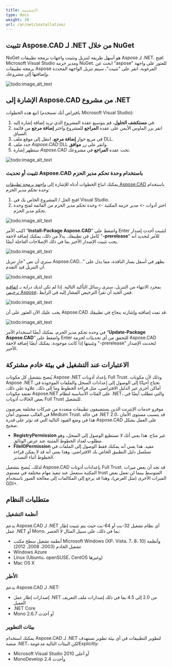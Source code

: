 ```yaml
---
title: التثبيت
type: docs
weight: 30
url: /ar/net/installation/
---
```


## **تثبيت Aspose.CAD لـ .NET من خلال NuGet**

NuGet هو أسهل طريقة لتنزيل وتثبيت واجهات برمجة تطبيقات Aspose لـ .NET. افتح Microsoft Visual Studio ومدير حزمة NuGet. ابحث عن "aspose" للعثور على واجهة برمجة تطبيقات Aspose المرغوبة. انقر على "تثبيت"، سيتم تنزيل الواجهة المحددة وإضافتها إلى مشروعك.

![todo:image_alt_text](/_assets/install/installation_1.png)

## **الإشارة إلى Aspose.CAD من مشروع .NET**

اتبع هذه الخطوات (بافتراض أنك تستخدم Microsoft Visual Studio):

1. في **مستكشف الحلول**، قم بتوسيع عقدة المشروع الذي تريد إضافة إشارة إليه.
1. انقر بزر الماوس الأيمن على عقدة **المراجع** للمشروع واختر **إضافة مرجع** من قائمة السياق.
1. في مربع حوار **إضافة مرجع**، انتقل إلى موقع ملف DLL.
1. حدد ملف *Aspose.CAD* DLL وانقر على زر **موافق**.
1. ستظهر إشارة *Aspose.CAD* تحت عقدة **المراجع** في مشروعك.

![todo:image_alt_text](/_assets/install/installation_2.png)

### **تثبيت أو تحديث Aspose.CAD باستخدام وحدة تحكم مدير الحزم**

يمكنك اتباع الخطوات أدناه للإشارة إلى [واجهة برمجة تطبيقات Aspose.CAD](https://www.nuget.org/packages/Aspose.CAD/) باستخدام وحدة تحكم مدير الحزم:

1. افتح الحل / المشروع الخاص بك في Visual Studio.
1. اختر أدوات -> مدير حزمة المكتبة -> وحدة تحكم مدير الحزم من القائمة لفتح وحدة تحكم مدير الحزم.

![todo:image_alt_text](/_assets/install/installation_3.png)

اكتب الأمر “**Install-Package Aspose.CAD**” واضغط على Enter لتثبيت أحدث إصدار كامل في تطبيقك. بدلاً من ذلك، يمكنك إضافة لاحقة "**-prerelease**" للأمر لتحديد أنه يجب تثبيت الإصدار الأخير بما في ذلك الإصلاحات العاجلة أيضًا.

![todo:image_alt_text](/_assets/install/installation_4.png)

سترى أن نص "جارٍ تنزيل Aspose.CAD..." يظهر في أسفل يسار النافذة، مما يدل على أن التنزيل قيد التقدم.

![todo:image_alt_text](/_assets/install/installation_5.png)

بمجرد الانتهاء من التنزيل، سترى رسائل التأكيد التالية. إذا لم تكن لديك دراية بـ [اتفاقية ترخيص Aspose](https://about.aspose.com/legal/eula)، فمن الجيد أن تقرأ الترخيص المشار إليه في الرابط.

![todo:image_alt_text](/_assets/install/installation_6.png)

يجب عليك الآن العثور على أن Aspose.CAD قد تمت إضافته وإشارته بنجاح في تطبيقك.

![todo:image_alt_text](/_assets/install/installation_7.png)

في وحدة تحكم مدير الحزم، يمكنك أيضًا استخدام الأمر “**Update-Package Aspose.CAD**” واضغط على Enter للتحقق من أي تحديثات لحزمة Aspose.CAD وتثبيتها إذا كانت موجودة. يمكنك أيضًا إضافة لاحقة "-prerelease" لتحديث الإصدار الأخير.

## **الاعتبارات عند التشغيل في بيئة خادم مشتركة**

يُنصح بتشغيل كل مكونات Aspose .NET بإعداد أذونات Full Trust. وذلك لأن مكونات Aspose .NET تحتاج أحيانًا إلى الوصول إلى إعدادات السجل والملفات الموجودة في أماكن أخرى غير الدليل الافتراضي، مثل قراءة الخطوط وما إلى ذلك. علاوة على ذلك، تعتمد مكونات Aspose.NET على الفئات الأساسية لنظام .NET، والتي تتطلب أيضًا في بعض الحالات أذونات Full Trust للتشغيل.

موفرو خدمات الإنترنت الذين يستضيفون تطبيقات متعددة من شركات مختلفة يفرضون في الغالب مستوى أمان Medium Trust. في حالة .NET 2.0، قد يتسبب مستوى الأمان هذا في وضع القيود التالية التي قد تؤثر على قدرة Aspose.CAD على العمل بشكل صحيح.

- **RegistryPermission** غير متاح. هذا يعني أنك لا تستطيع الوصول إلى السجل، وهو مطلوب لعداد الخطوط المثبتة عند عرض الوثائق.
- **FileIOPermission** مقيد. هذا يعني أنه يمكنك فقط الوصول إلى الملفات في تسلسل دليل التطبيق الخاص بك الافتراضي. وهذا يعني أنه قد لا يمكن قراءة الخطوط أثناء التصدير.

لذلك، يُنصح بتشغيل Aspose.CAD بإعدادات أذونات Full Trust. قد تجد أن بعض ميزات المكتبة ستعمل عند تنفيذ مهام مختلفة في مستوى trust المتوسط بينما لن تعمل بعض الميزات الأخرى (مثل العرض)، وهذا قد يرجع إلى المكالمات إلى معالجة الصور باستخدام GDI+.

## **متطلبات النظام**

### **أنظمة التشغيل**

يدعم Aspose.CAD لـ .NET أي نظام تشغيل 32-بت أو 64-بت حيث يتم تثبيت إطار عمل .NET أو Mono، بما في ذلك، على سبيل المثال لا الحصر:

- أنظمة تشغيل سطح مكتب Microsoft Windows (XP، Vista، 7، 8، 10) وأنظمة تشغيل الخادم (2003، 2008، 2012)
- Windows Azure
- Linux (Ubuntu، openSUSE، CentOS وغيرها)
- Mac OS X

### **الأطر**

يدعم Aspose.CAD لـ .NET:

- إصدارات إطار عمل .NET من 2.0 إلى 4.5 بما في ذلك إصدارات ملف التعريف العميل
- .NET Core
- Mono 2.6.7 أو أحدث

### **بيئات التطوير**

يمكنك استخدام Aspose.CAD لـ .NET لتطوير التطبيقات في أي بيئة تطوير تستهدف منصة .NET، لكن البيئات التالية مدعومةExplicitly:

- Microsoft Visual Studio 2010 أو أعلى
- MonoDevelop 2.4 وأحدث
